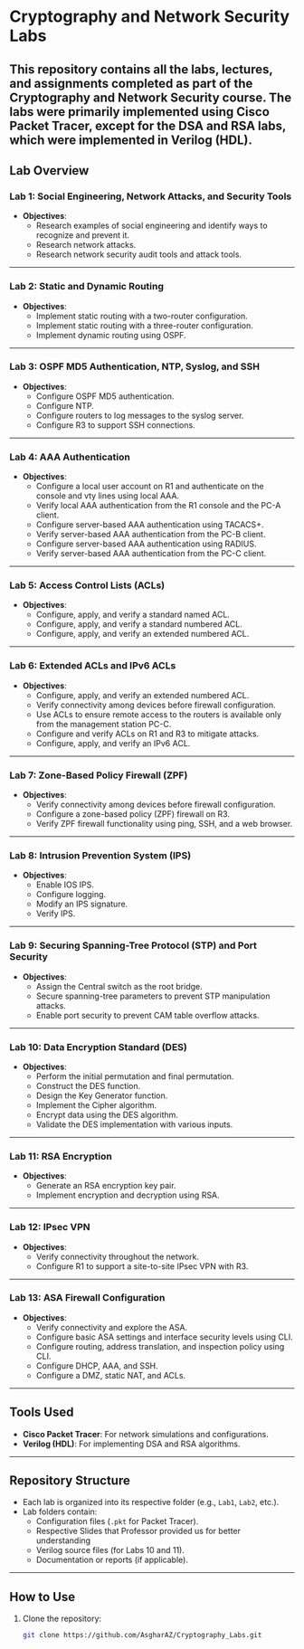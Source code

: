 # Cryptography and Network Security Labs

This repository contains all the labs, **lectures**, and **assignments** completed as part of the **Cryptography and Network Security** course. The labs were primarily implemented using **Cisco Packet Tracer**, except for the **DSA** and **RSA** labs, which were implemented in **Verilog (HDL)**.
---

## Lab Overview

### **Lab 1: Social Engineering, Network Attacks, and Security Tools**
- **Objectives**:
  - Research examples of social engineering and identify ways to recognize and prevent it.
  - Research network attacks.
  - Research network security audit tools and attack tools.

---

### **Lab 2: Static and Dynamic Routing**
- **Objectives**:
  - Implement static routing with a two-router configuration.
  - Implement static routing with a three-router configuration.
  - Implement dynamic routing using OSPF.

---

### **Lab 3: OSPF MD5 Authentication, NTP, Syslog, and SSH**
- **Objectives**:
  - Configure OSPF MD5 authentication.
  - Configure NTP.
  - Configure routers to log messages to the syslog server.
  - Configure R3 to support SSH connections.

---

### **Lab 4: AAA Authentication**
- **Objectives**:
  - Configure a local user account on R1 and authenticate on the console and vty lines using local AAA.
  - Verify local AAA authentication from the R1 console and the PC-A client.
  - Configure server-based AAA authentication using TACACS+.
  - Verify server-based AAA authentication from the PC-B client.
  - Configure server-based AAA authentication using RADIUS.
  - Verify server-based AAA authentication from the PC-C client.

---

### **Lab 5: Access Control Lists (ACLs)**
- **Objectives**:
  - Configure, apply, and verify a standard named ACL.
  - Configure, apply, and verify a standard numbered ACL.
  - Configure, apply, and verify an extended numbered ACL.

---

### **Lab 6: Extended ACLs and IPv6 ACLs**
- **Objectives**:
  - Configure, apply, and verify an extended numbered ACL.
  - Verify connectivity among devices before firewall configuration.
  - Use ACLs to ensure remote access to the routers is available only from the management station PC-C.
  - Configure and verify ACLs on R1 and R3 to mitigate attacks.
  - Configure, apply, and verify an IPv6 ACL.

---

### **Lab 7: Zone-Based Policy Firewall (ZPF)**
- **Objectives**:
  - Verify connectivity among devices before firewall configuration.
  - Configure a zone-based policy (ZPF) firewall on R3.
  - Verify ZPF firewall functionality using ping, SSH, and a web browser.

---

### **Lab 8: Intrusion Prevention System (IPS)**
- **Objectives**:
  - Enable IOS IPS.
  - Configure logging.
  - Modify an IPS signature.
  - Verify IPS.

---

### **Lab 9: Securing Spanning-Tree Protocol (STP) and Port Security**
- **Objectives**:
  - Assign the Central switch as the root bridge.
  - Secure spanning-tree parameters to prevent STP manipulation attacks.
  - Enable port security to prevent CAM table overflow attacks.

---

### **Lab 10: Data Encryption Standard (DES)**
- **Objectives**:
  - Perform the initial permutation and final permutation.
  - Construct the DES function.
  - Design the Key Generator function.
  - Implement the Cipher algorithm.
  - Encrypt data using the DES algorithm.
  - Validate the DES implementation with various inputs.

---

### **Lab 11: RSA Encryption**
- **Objectives**:
  - Generate an RSA encryption key pair.
  - Implement encryption and decryption using RSA.

---

### **Lab 12: IPsec VPN**
- **Objectives**:
  - Verify connectivity throughout the network.
  - Configure R1 to support a site-to-site IPsec VPN with R3.

---

### **Lab 13: ASA Firewall Configuration**
- **Objectives**:
  - Verify connectivity and explore the ASA.
  - Configure basic ASA settings and interface security levels using CLI.
  - Configure routing, address translation, and inspection policy using CLI.
  - Configure DHCP, AAA, and SSH.
  - Configure a DMZ, static NAT, and ACLs.

---

## Tools Used
- **Cisco Packet Tracer**: For network simulations and configurations.
- **Verilog (HDL)**: For implementing DSA and RSA algorithms.

---

## Repository Structure
- Each lab is organized into its respective folder (e.g., `Lab1`, `Lab2`, etc.).
- Lab folders contain:
  - Configuration files (`.pkt` for Packet Tracer).
  - Respective Slides that Professor provided us for better understanding
  - Verilog source files (for Labs 10 and 11).
  - Documentation or reports (if applicable).

---

## How to Use
1. Clone the repository:
   ```bash
   git clone https://github.com/AsgharAZ/Cryptography_Labs.git
